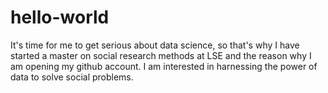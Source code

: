# hello-world
It's time for me to get serious about data science, so that's why I have started a master on social research methods at LSE and the reason why I am opening my github account. I am interested in harnessing the power of data to solve social problems. 

